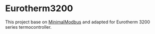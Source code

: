 # Eurotherm3200

This project base on [MinimalModbus](https://github.com/SarathM1/modbus.git) and adapted for Eurotherm 3200 series termocontroller.